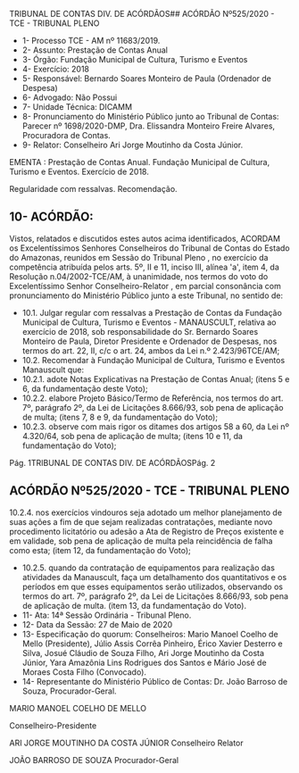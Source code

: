 TRIBUNAL DE CONTAS DIV. DE ACÓRDÃOS## ACÓRDÃO Nº525/2020 - TCE - TRIBUNAL PLENO

- 1- Processo TCE - AM nº 11683/2019.
- 2- Assunto: Prestação de Contas Anual
- 3- Órgão: Fundação Municipal de Cultura, Turismo e Eventos
- 4- Exercício: 2018
- 5- Responsável: Bernardo Soares Monteiro de Paula (Ordenador de Despesa)
- 6- Advogado: Não Possui
- 7- Unidade Técnica: DICAMM
- 8- Pronunciamento  do  Ministério  Público  junto  ao  Tribunal  de  Contas: Parecer  nº 1698/2020-DMP, Dra. Elissandra Monteiro Freire Alvares, Procuradora de Contas.
- 9- Relator: Conselheiro Ari Jorge Moutinho da Costa Júnior.

EMENTA : Prestação  de  Contas  Anual.  Fundação Municipal de Cultura, Turismo e Eventos. Exercício de 2018.

Regularidade com ressalvas. Recomendação.

## 10-  ACÓRDÃO:

Vistos, relatados e discutidos estes autos acima identificados, ACORDAM os Excelentíssimos Senhores Conselheiros do Tribunal de Contas do Estado do Amazonas, reunidos em Sessão do Tribunal Pleno , no exercício da competência atribuída pelos arts. 5º, II e 11, inciso III, alínea 'a', item 4, da Resolução n.04/2002-TCE/AM, à unanimidade, nos termos do voto do Excelentíssimo Senhor Conselheiro-Relator , em parcial consonância com pronunciamento do Ministério Público junto a este Tribunal, no sentido de:

- 10.1. Julgar  regular  com  ressalvas a  Prestação  de  Contas  da  Fundação Municipal de Cultura, Turismo e Eventos - MANAUSCULT, relativa ao exercício de 2018, sob responsabilidade do Sr. Bernardo Soares Monteiro de Paula, Diretor Presidente e Ordenador de Despesas, nos termos do art. 22, II, c/c o art. 24, ambos da Lei n.º 2.423/96TCE/AM;
- 10.2. Recomendar à  Fundação  Municipal  de  Cultura,  Turismo  e  Eventos  Manauscult que:
- 10.2.1. adote  Notas  Explicativas  na  Prestação  de  Contas  Anual; (itens 5 e 6, da fundamentação deste Voto);
- 10.2.2. elabore Projeto Básico/Termo de Referência, nos termos do art. 7º, parágrafo 2º, da Lei de Licitações 8.666/93, sob pena de aplicação de multa; (itens 7, 8 e 9, da fundamentação do Voto);
- 10.2.3. observe com mais rigor os ditames dos artigos 58 a 60, da Lei nº 4.320/64, sob pena de aplicação de multa; (itens 10 e 11, da fundamentação do Voto);

Pág. 1TRIBUNAL DE CONTAS DIV. DE ACÓRDÃOSPág. 2

## ACÓRDÃO Nº525/2020 - TCE - TRIBUNAL PLENO

10.2.4. nos exercícios vindouros seja adotado um melhor planejamento de suas ações a fim de que sejam realizadas contratações,  mediante  novo  procedimento  licitatório ou adesão a Ata de Registro de Preços existente e em validade, sob pena de aplicação de multa pela reincidência de falha como esta; (item 12, da fundamentação do Voto);

- 10.2.5. quando da contratação de equipamentos para realização das  atividades  da  Manauscult,  faça  um  detalhamento  dos quantitativos  e  os  períodos  em  que  esses  equipamentos serão utilizados, observando os termos do art. 7º, parágrafo 2º, da Lei de Licitações 8.666/93, sob pena de aplicação de multa. (item 13, da fundamentação do Voto).
- 11-  Ata: 14ª Sessão Ordinária - Tribunal Pleno.
- 12-  Data da Sessão: 27 de Maio de 2020
- 13-  Especificação do quorum: Conselheiros: Mario Manoel Coelho de Mello (Presidente), Júlio Assis Corrêa Pinheiro, Érico Xavier Desterro e Silva, Josué Cláudio de Souza Filho, Ari Jorge Moutinho da Costa Júnior, Yara Amazônia Lins Rodrigues dos Santos e Mário José de Moraes Costa Filho (Convocado).
- 14-  Representante  do  Ministério  Público  de  Contas: Dr. João  Barroso  de  Souza, Procurador-Geral.

MARIO MANOEL COELHO DE MELLO

Conselheiro-Presidente

ARI JORGE MOUTINHO DA COSTA JÚNIOR Conselheiro Relator

JOÃO BARROSO DE SOUZA Procurador-Geral